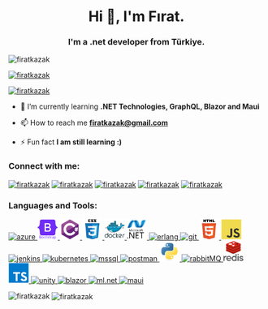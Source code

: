 <h1 align="center">Hi 👋, I'm Fırat.</h1>
<h3 align="center">I'm a .net developer from Türkiye.</h3>

<p align="left"> <img src="https://komarev.com/ghpvc/?username=firatkazak&label=Profile%20views&color=0e75b6&style=flat" alt="firatkazak" /> </p>

<p align="left"> <a href="https://github.com/ryo-ma/github-profile-trophy"><img src="https://github-profile-trophy.vercel.app/?username=firatkazak" alt="firatkazak" /></a> </p>

<p align="left"> <a href="https://twitter.com/firatkazak" target="blank"><img src="https://img.shields.io/twitter/follow/firatkazak?logo=twitter&style=for-the-badge" alt="firatkazak" /></a> </p>

- 🌱 I’m currently learning **.NET Technologies, GraphQL, Blazor and Maui**

- 📫 How to reach me **firatkazak@gmail.com**

- ⚡ Fun fact **I am still learning :)**

<h3 align="left">Connect with me:</h3>
<p align="left">
<a href="https://twitter.com/firatkazak" target="blank"><img align="center" src="https://raw.githubusercontent.com/rahuldkjain/github-profile-readme-generator/master/src/images/icons/Social/twitter.svg" alt="firatkazak" height="30" width="40" /></a>
<a href="https://linkedin.com/in/firatkazak" target="blank"><img align="center" src="https://raw.githubusercontent.com/rahuldkjain/github-profile-readme-generator/master/src/images/icons/Social/linked-in-alt.svg" alt="firatkazak" height="30" width="40" /></a>
<a href="https://fb.com/firatkazak" target="blank"><img align="center" src="https://raw.githubusercontent.com/rahuldkjain/github-profile-readme-generator/master/src/images/icons/Social/facebook.svg" alt="firatkazak" height="30" width="40" /></a>
<a href="https://instagram.com/firatkazak" target="blank"><img align="center" src="https://raw.githubusercontent.com/rahuldkjain/github-profile-readme-generator/master/src/images/icons/Social/instagram.svg" alt="firatkazak" height="30" width="40" /></a>
<a href="https://www.youtube.com/c/firatkazak" target="blank"><img align="center" src="https://raw.githubusercontent.com/rahuldkjain/github-profile-readme-generator/master/src/images/icons/Social/youtube.svg" alt="firatkazak" height="30" width="40" /></a>
</p>

<h3 align="left">Languages and Tools:</h3>
<p align="left"> <a href="https://azure.microsoft.com/en-in/" target="_blank" rel="noreferrer"> <img src="https://www.vectorlogo.zone/logos/microsoft_azure/microsoft_azure-icon.svg" alt="azure" width="40" height="40"/> </a> <a href="https://getbootstrap.com" target="_blank" rel="noreferrer"> <img src="https://raw.githubusercontent.com/devicons/devicon/master/icons/bootstrap/bootstrap-plain-wordmark.svg" alt="bootstrap" width="40" height="40"/> </a> <a href="https://www.w3schools.com/cs/" target="_blank" rel="noreferrer"> <img src="https://raw.githubusercontent.com/devicons/devicon/master/icons/csharp/csharp-original.svg" alt="csharp" width="40" height="40"/> </a> <a href="https://www.w3schools.com/css/" target="_blank" rel="noreferrer"> <img src="https://raw.githubusercontent.com/devicons/devicon/master/icons/css3/css3-original-wordmark.svg" alt="css3" width="40" height="40"/> </a> <a href="https://www.docker.com/" target="_blank" rel="noreferrer"> <img src="https://raw.githubusercontent.com/devicons/devicon/master/icons/docker/docker-original-wordmark.svg" alt="docker" width="40" height="40"/> </a> <a href="https://dotnet.microsoft.com/" target="_blank" rel="noreferrer"> <img src="https://raw.githubusercontent.com/devicons/devicon/master/icons/dot-net/dot-net-original-wordmark.svg" alt="dotnet" width="40" height="40"/> </a> <a href="https://www.erlang.org/" target="_blank" rel="noreferrer"> <img src="https://www.vectorlogo.zone/logos/erlang/erlang-official.svg" alt="erlang" width="40" height="40"/> </a> <a href="https://git-scm.com/" target="_blank" rel="noreferrer"> <img src="https://www.vectorlogo.zone/logos/git-scm/git-scm-icon.svg" alt="git" width="40" height="40"/> </a> <a href="https://www.w3.org/html/" target="_blank" rel="noreferrer"> <img src="https://raw.githubusercontent.com/devicons/devicon/master/icons/html5/html5-original-wordmark.svg" alt="html5" width="40" height="40"/> </a> <a href="https://developer.mozilla.org/en-US/docs/Web/JavaScript" target="_blank" rel="noreferrer"> <img src="https://raw.githubusercontent.com/devicons/devicon/master/icons/javascript/javascript-original.svg" alt="javascript" width="40" height="40"/> </a> <a href="https://www.jenkins.io" target="_blank" rel="noreferrer"> <img src="https://www.vectorlogo.zone/logos/jenkins/jenkins-icon.svg" alt="jenkins" width="40" height="40"/> </a> <a href="https://kubernetes.io" target="_blank" rel="noreferrer"> <img src="https://www.vectorlogo.zone/logos/kubernetes/kubernetes-icon.svg" alt="kubernetes" width="40" height="40"/> </a> <a href="https://www.microsoft.com/en-us/sql-server" target="_blank" rel="noreferrer"> <img src="https://www.svgrepo.com/show/303229/microsoft-sql-server-logo.svg" alt="mssql" width="40" height="40"/> </a> <a href="https://postman.com" target="_blank" rel="noreferrer"> <img src="https://www.vectorlogo.zone/logos/getpostman/getpostman-icon.svg" alt="postman" width="40" height="40"/> </a> <a href="https://www.python.org" target="_blank" rel="noreferrer"> <img src="https://raw.githubusercontent.com/devicons/devicon/master/icons/python/python-original.svg" alt="python" width="40" height="40"/> </a> <a href="https://www.rabbitmq.com" target="_blank" rel="noreferrer"> <img src="https://www.vectorlogo.zone/logos/rabbitmq/rabbitmq-icon.svg" alt="rabbitMQ" width="40" height="40"/> </a> <a href="https://redis.io" target="_blank" rel="noreferrer"> <img src="https://raw.githubusercontent.com/devicons/devicon/master/icons/redis/redis-original-wordmark.svg" alt="redis" width="40" height="40"/> </a> <a href="https://www.typescriptlang.org/" target="_blank" rel="noreferrer"> <img src="https://raw.githubusercontent.com/devicons/devicon/master/icons/typescript/typescript-original.svg" alt="typescript" width="40" height="40"/> </a> <a href="https://unity.com/" target="_blank" rel="noreferrer"> <img src="https://www.vectorlogo.zone/logos/unity3d/unity3d-icon.svg" alt="unity" width="40" height="40"/> </a> <a href="https://dotnet.microsoft.com/en-us/apps/aspnet/web-apps/blazor" target="_blank" rel="noreferrer"> <img src="https://devblogs.microsoft.com/dotnet/wp-content/uploads/sites/16/2019/04/BrandBlazor_nohalo_1000x.png" alt="blazor" width="40" height="40"/> </a> <a href="https://dotnet.microsoft.com/en-us/apps/machinelearning-ai/ml-dotnet" target="_blank" rel="noreferrer"> <img src="https://devblogs.microsoft.com/dotnet/wp-content/uploads/sites/10/2019/08/mlnet-icon.png" alt="ml.net" width="40" height="40"/> </a> <a href="https://dotnet.microsoft.com/en-us/apps/maui" target="_blank" rel="noreferrer"> <img src="https://saigontechnology.com/assets/media/image6_2.webp" alt="maui" width="40" height="40"/> </a> </p>

<p><img align="left" src="https://github-readme-stats.vercel.app/api/top-langs?username=firatkazak&show_icons=true&locale=en&layout=compact" alt="firatkazak" /></p>

<p>&nbsp;<img align="center" src="https://github-readme-stats.vercel.app/api?username=firatkazak&show_icons=true&locale=en" alt="firatkazak" /></p>

